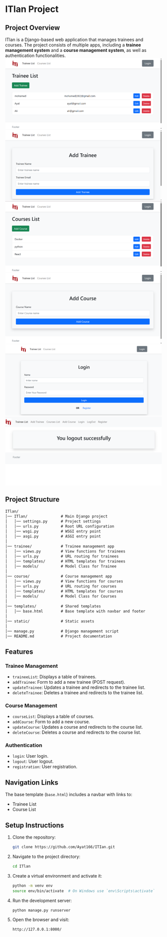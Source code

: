 # ITlan Project

## Project Overview
ITlan is a Django-based web application that manages trainees and courses. The project consists of multiple apps, including a **trainee management system** and a **course management system**, as well as authentication functionalities.
![alt text](assets/image.png)
![alt text](assets/image2.png)
![alt text](assets/image3.png)
![alt text](assets/image4.png)
![alt text](assets/image5.png)
![alt text](assets/image6.png)
## Project Structure
```
ITlan/
│── ITlan/               # Main Django project
│   │── settings.py      # Project settings
│   │── urls.py          # Root URL configuration
│   │── wsgi.py          # WSGI entry point
│   │── asgi.py          # ASGI entry point
│
│── trainee/             # Trainee management app
│   │── views.py         # View functions for trainees
│   │── urls.py          # URL routing for trainees
│   │── templates/       # HTML templates for trainees
│   │── models/          # Model Class for Trainee
│
│── course/              # Course management app
│   │── views.py         # View functions for courses
│   │── urls.py          # URL routing for courses
│   │── templates/       # HTML templates for courses
│   │── models/          # Model Class for Courses
│
│── templates/           # Shared templates
│   │── base.html        # Base template with navbar and footer
│
│── static/              # Static assets 
│
│── manage.py            # Django management script
│── README.md            # Project documentation
```

## Features
### Trainee Management
- `traineeList`: Displays a table of trainees.
- `addTrainee`: Form to add a new trainee (POST request).
- `updateTrainee`: Updates a trainee and redirects to the trainee list.
- `deleteTrainee`: Deletes a trainee and redirects to the trainee list.

### Course Management
- `courseList`: Displays a table of courses.
- `addCourse`: Form to add a new course.
- `updateCourse`: Updates a course and redirects to the course list.
- `deleteCourse`: Deletes a course and redirects to the course list.

### Authentication
- `login`: User login.
- `logout`: User logout.
- `registration`: User registration.

## Navigation Links
The base template (`base.html`) includes a navbar with links to:
- Trainee List
- Course List

## Setup Instructions
1. Clone the repository:
   ```sh
   git clone https://github.com/Ayat166/ITIan.git
   ```
2. Navigate to the project directory:
   ```sh
   cd ITlan
   ```
3. Create a virtual environment and activate it:
   ```sh
   python -m venv env
   source env/bin/activate  # On Windows use `env\Scripts\activate`
   ```
4. Run the development server:
   ```sh
   python manage.py runserver
   ```
5. Open the browser and visit:
   ```
   http://127.0.0.1:8000/
   ```